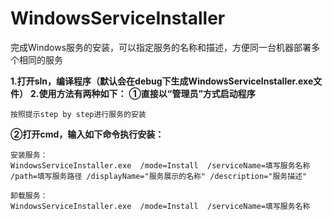 # WindowsServiceInstaller
完成Windows服务的安装，可以指定服务的名称和描述，方便同一台机器部署多个相同的服务

**1.打开sln，编译程序（默认会在debug下生成WindowsServiceInstaller.exe文件）**
**2.使用方法有两种如下：**
**①直接以“管理员”方式启动程序**
```
按照提示step by step进行服务的安装
```
**②打开cmd，输入如下命令执行安装：**
```
安装服务：
WindowsServiceInstaller.exe  /mode=Install  /serviceName=填写服务名称  /path=填写服务路径 /displayName="服务展示的名称" /description="服务描述"
```
```
卸载服务：
WindowsServiceInstaller.exe  /mode=Install  /serviceName=填写服务名称 
```
